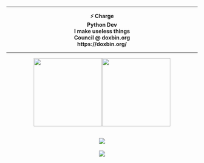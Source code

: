 <center>
<p align="middle"><img align="middle" style="width: 10px;" src="https://cdn.discordapp.com/attachments/848959804897493004/850926846350327809/giphy_1.gif"> </img>
<hr>
<p align="middle"><b>⚡ Charge<br>
	Python Dev<br>
        I make useless things<br>
	Council @ doxbin.org<br>
	https://doxbin.org/<br>
<hr>
	


<p align="middle"><img height="180em" src="https://github-readme-stats.vercel.app/api?username=phew-0&show_icons=true&theme=radical" /><img height="180em" src="https://github-readme-stats-eight-theta.vercel.app/api/top-langs/?username=phew&theme=radical&layout=compact&exclude_lang=java+r" /><br><br>
	<p align="middle"><img src="https://github-readme-stats.vercel.app/api/top-langs/?username=phew&langs_count=8&theme=radical&layout=compact">  </img><br><br>

<img src="https://komarev.com/ghpvc/?username=phew&style=flat-square">

</p>
